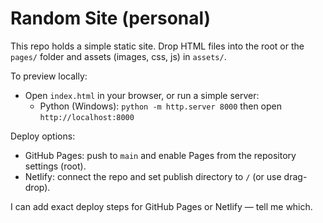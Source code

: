 # Random Site (personal)

This repo holds a simple static site. Drop HTML files into the root or the `pages/` folder and assets (images, css, js) in `assets/`.

To preview locally:
- Open `index.html` in your browser, or run a simple server:
  - Python (Windows): `python -m http.server 8000` then open `http://localhost:8000`

Deploy options:
- GitHub Pages: push to `main` and enable Pages from the repository settings (root).
- Netlify: connect the repo and set publish directory to `/` (or use drag-drop).

I can add exact deploy steps for GitHub Pages or Netlify — tell me which.
